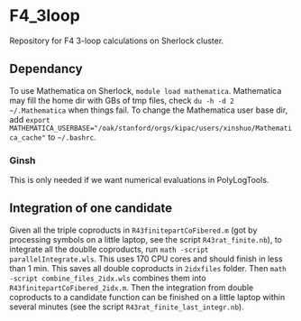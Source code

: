 # F4_3loop

Repository for F4 3-loop calculations on Sherlock cluster.

## Dependancy
To use Mathematica on Sherlock, `module load mathematica`. Mathematica may fill the home dir with GBs of tmp files, check `du -h -d 2 ~/.Mathematica` when things fail. To change the Mathematica user base dir, add `export MATHEMATICA_USERBASE="/oak/stanford/orgs/kipac/users/xinshuo/Mathematica_cache"` to `~/.bashrc`.

### Ginsh
This is only needed if we want numerical evaluations in PolyLogTools.


## Integration of one candidate
Given all the triple coproducts in `R43finitepartCoFibered.m` (got by processing symbols on a little laptop, see the script `R43rat_finite.nb`), to integrate all the doublle coproducts, run `math -script parallelIntegrate.wls`. This uses 170 CPU cores and should finish in less than 1 min. This saves all double coproducts in `2idxfiles` folder. Then `math -script combine_files_2idx.wls` combines them into `R43finitepartCoFibered_2idx.m`. Then the integration from double coproducts to a candidate function can be finished on a little laptop within several minutes (see the script `R43rat_finite_last_integr.nb`).